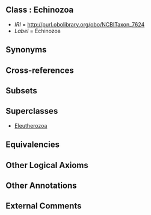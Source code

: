 
## Class : Echinozoa

 * *IRI* = http://purl.obolibrary.org/obo/NCBITaxon_7624
 * *Label* = Echinozoa

## Synonyms


## Cross-references


## Subsets


## Superclasses

 * [Eleutherozoa](../../NCBITaxon/51/NCBITaxon_133551.md)

## Equivalencies


## Other Logical Axioms


## Other Annotations


## External Comments

